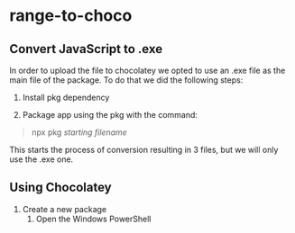 # range-to-choco

## Convert JavaScript to .exe

In order to upload the file to chocolatey we opted to use an .exe file as the main file of the package.
To do that we did the following steps:

1. Install pkg dependency

2. Package app using the pkg with the command:

> npx pkg *starting filename*

This starts the process of conversion resulting in 3 files, but we will only use the .exe one.

## Using Chocolatey

1. Create a new package
    1. Open the Windows PowerShell